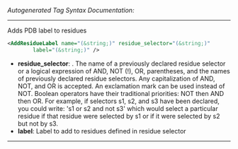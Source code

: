 <!-- THIS IS AN AUTOGENERATED FILE: Don't edit it directly, instead change the schema definition in the code itself. -->

_Autogenerated Tag Syntax Documentation:_

---
Adds PDB label to residues

```xml
<AddResidueLabel name="(&string;)" residue_selector="(&string;)"
        label="(&string;)" />
```

-   **residue_selector**: . The name of a previously declared residue selector or a logical expression of AND, NOT (!), OR, parentheses, and the names of previously declared residue selectors. Any capitalization of AND, NOT, and OR is accepted. An exclamation mark can be used instead of NOT. Boolean operators have their traditional priorities: NOT then AND then OR. For example, if selectors s1, s2, and s3 have been declared, you could write: 's1 or s2 and not s3' which would select a particular residue if that residue were selected by s1 or if it were selected by s2 but not by s3.
-   **label**: Label to add to residues defined in residue selector

---
